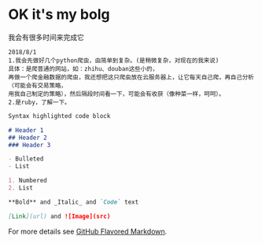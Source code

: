 # OK it's my bolg
我会有很多时间来完成它
```
2018/8/1
1.我会先做好几个python爬虫，由简单到复杂。(是稍微复杂，对现在的我来说)
具体：是爬普通的网站，如：zhihu、douban这些小的，
再做一个爬金融数据的爬虫，我还想把这只爬虫放在云服务器上，让它每天自己爬，再自己分析（可能会有交易策略，
用我自己制定的策略），然后隔段时间看一下，可能会有收获（像种菜一样，呵呵）。
2.是ruby，了解一下。
```

```markdown
Syntax highlighted code block

# Header 1
## Header 2
### Header 3

- Bulleted
- List

1. Numbered
2. List

**Bold** and _Italic_ and `Code` text

[Link](url) and ![Image](src)
```

For more details see [GitHub Flavored Markdown](https://guides.github.com/features/mastering-markdown/).



